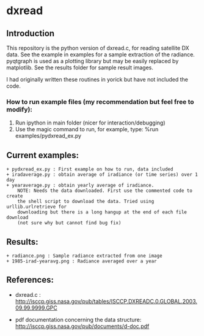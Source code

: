 # dxread
## Introduction
This repository is the python version of dxread.c, for reading satellite
DX data. See the example in examples for a sample extraction of the
radiance.  pyqtgraph is used as a plotting library but may be easily
replaced by matplotlib. See the results folder for sample result images.

I had originally written these routines in yorick but have not included
the code.

### How to run example files (my recommendation but feel free to modify):

1. Run ipython in main folder (nicer for interaction/debugging)
2. Use the magic command to run, for example, type:
	%run examples/pydxread_ex.py

## Current examples:
	+ pydxread_ex.py : First example on how to run, data included
	+ iradaverage.py : obtain average of iradiance (or time series) over 1 day
	+ yearaverage.py : obtain yearly average of iradiance.
		NOTE: Needs the data downloaded. First use the commented code to create
		the shell script to download the data. Tried using urllib.urlretrieve for
		downloading but there is a long hangup at the end of each file download
		(not sure why but cannot find bug fix)

## Results:
	+ radiance.png : Sample radiance extracted from one image
	+ 1985-irad-yearavg.png : Radiance averaged over a year

## References:

+ dxread.c : http://isccp.giss.nasa.gov/pub/tables/ISCCP.DXREADC.0.GLOBAL.2003.09.99.9999.GPC

+ pdf documentation concerning the data structure: http://isccp.giss.nasa.gov/pub/documents/d-doc.pdf
